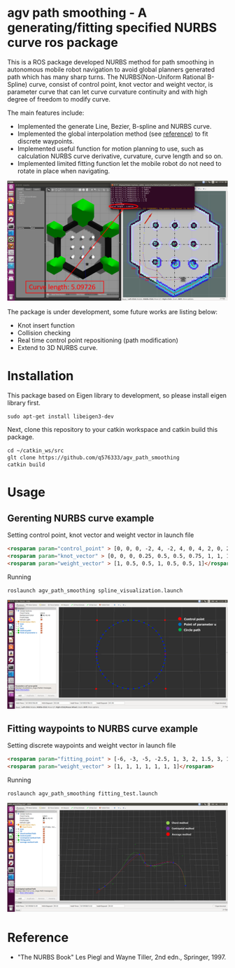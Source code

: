 # agv path smoothing - A generating/fitting specified NURBS curve ros package
This is a ROS package developed NURBS method for path smoothing in autonomous mobile robot navigation to avoid global planners generated path which has many sharp turns. The NURBS(Non-Uniform Rational B-Spline) curve, consist of control point, knot vector and weight vector, is parameter curve that can let curve curvature continuity and with high degree of freedom to modify curve. 

The main features include:
* Implemented the generate Line, Bezier, B-spline and NURBS curve.
* Implemented the global interpolation method (see [reference](#reference)) to fit discrete waypoints. 
* Implemented useful function for motion planning to use, such as calculation NURBS curve derivative, curvature, curve length and so on.  
* Implemented limited fitting function let the mobile robot do not need to rotate in place when navigating.

![image](docs/turtlebot3_simulation_fitting.png)

The package is under development, some future works are listing below:
* Knot insert function
* Collision checking
* Real time control point repositioning (path modification)
* Extend to 3D NURBS curve.

# Installation
This package based on Eigen library to development, so please install eigen library first.
```shell
sudo apt-get install libeigen3-dev
```
Next, clone this repository to your catkin workspace and catkin build this package.
```shell
cd ~/catkin_ws/src
glt clone https://github.com/q576333/agv_path_smoothing
catkin build
```
# Usage
## Gerenting NURBS curve example
Setting control point, knot vector and weight vector in launch file
```html
<rosparam param="control_point" > [0, 0, 0, -2, 4, -2, 4, 0, 4, 2, 0, 2, 0, 0]</rosparam> 
<rosparam param="knot_vector" > [0, 0, 0, 0.25, 0.5, 0.5, 0.75, 1, 1, 1]</rosparam>
<rosparam param="weight_vector" > [1, 0.5, 0.5, 1, 0.5, 0.5, 1]</rosparam>
```
Running
```shell
roslaunch agv_path_smoothing spline_visualization.launch
```
![image](docs/circle_edit.png)

## Fitting waypoints to NURBS curve example
Setting discrete waypoints and weight vector in launch file
```html
<rosparam param="fitting_point" > [-6, -3, -5, -2.5, 1, 3, 2, 1.5, 3, 1, 7, 1.5, 9, -2.5]</rosparam>
<rosparam param="weight_vector" > [1, 1, 1, 1, 1, 1, 1]</rosparam>
```
Running
```shell
roslaunch agv_path_smoothing fitting_test.launch
```
![image](docs/fitting.png)

# Reference 
* "The NURBS Book" Les Piegl and Wayne Tiller, 2nd edn., Springer, 1997.

